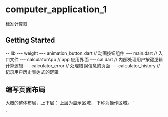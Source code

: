# computer_application_1

标准计算器

## Getting Started

  -- lib
     --- weight 
         --- animation_button.dart // 动画按钮组件
     --- main.dart // 入口文件
     --- calculatorApp // app 应用界面
     --- cal.dart // 内部处理用户按键逻辑 计算逻辑
     --- calculator_error // 处理错误信息的页面
     --- calculator_history // 记录用户历史表达式的逻辑

## 编写页面布局
大概的整体布局，上下层： 上层为显示区域， 下称为操作区域。 
`

`
